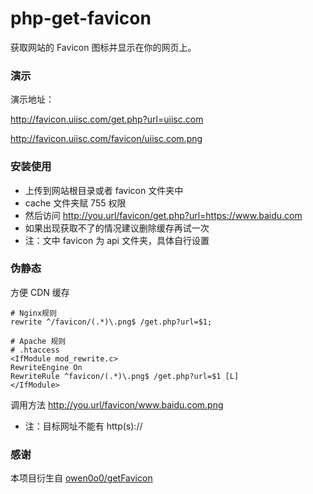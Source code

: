 # php-get-favicon

获取网站的 Favicon 图标并显示在你的网页上。

### 演示

演示地址：

<a href="http://favicon.uiisc.com/get.php?url=uiisc.com" target="_blank">http://favicon.uiisc.com/get.php?url=uiisc.com</a>

<a href="http://favicon.uiisc.com/favicon/uiisc.com.png" target="_blank">http://favicon.uiisc.com/favicon/uiisc.com.png</a>

### 安装使用

- 上传到网站根目录或者 favicon 文件夹中
- cache 文件夹赋 755 权限
- 然后访问 http://you.url/favicon/get.php?url=https://www.baidu.com
- 如果出现获取不了的情况建议删除缓存再试一次
- 注：文中 favicon 为 api 文件夹，具体自行设置

### 伪静态

方便 CDN 缓存

```nginx
# Nginx规则
rewrite ^/favicon/(.*)\.png$ /get.php?url=$1;

# Apache 规则
# .htaccess
<IfModule mod_rewrite.c>
RewriteEngine On
RewriteRule ^favicon/(.*)\.png$ /get.php?url=$1 [L]
</IfModule>
```

调用方法 http://you.url/favicon/www.baidu.com.png

- 注：目标网址不能有 http(s)://

### 感谢

本项目衍生自 <a href="https://github.com/owen0o0/getFavicon" target="_blank">owen0o0/getFavicon</a>
